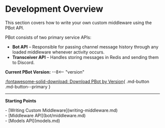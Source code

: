 # Development Overview

This section covers how to write your own custom middleware using the PBot API.

PBot consists of two primary service APIs:

- **Bot API** – Responsible for passing channel message history through any loaded middleware whenever activity occurs.
- **Transceiver API** – Handles storing messages in Redis and sending them to Discord.

**Current PBot Version:**
--8<-- "version"

[:fontawesome-solid-download:  Download PBot by Version](https://github.com/chriscummings/PBot/releases){ .md-button .md-button--primary }

-----

**Starting Points**

<div class="grid cards" markdown>
- [Writing Custom Middleware](writing-middleware.md)
</div>

<div class="grid cards" markdown>
- [Middleware API](bot/middleware.md)
</div>

<div class="grid cards" markdown>
- [Models API](models.md)
</div>

<br /><br /><br /><br /><br /><br /><br /><br /><br />
